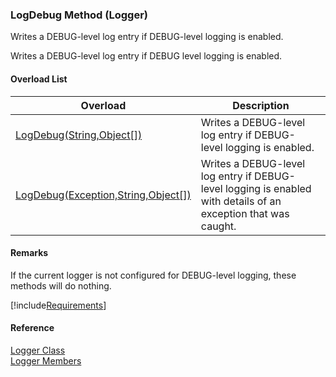 ﻿### LogDebug Method (Logger)

Writes a DEBUG-level log entry if DEBUG-level logging is enabled.

Writes a DEBUG-level log entry if DEBUG level logging is enabled.

#### Overload List

| Overload | Description |
| --- | --- |
| [LogDebug(String,Object\[\])](FChoice.Common~FChoice.Common.Logger~LogDebug(String,Object[]).md) | Writes a DEBUG-level log entry if DEBUG-level logging is enabled.   |
| [LogDebug(Exception,String,Object\[\])](FChoice.Common~FChoice.Common.Logger~LogDebug(Exception,String,Object[]).md) | Writes a DEBUG-level log entry if DEBUG-level logging is enabled with details of an exception that was caught.   |

#### Remarks

If the current logger is not configured for DEBUG-level logging, these methods will do nothing.

[!include[Requirements](../partials/requirements.md)]



#### Reference

[Logger Class](FChoice.Common~FChoice.Common.Logger.md)  
[Logger Members](FChoice.Common~FChoice.Common.Logger_members.md)